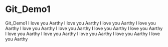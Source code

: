 # Git_Demo1
Git_Demo1
I love you Aarthy
I love you Aarthy
I love you Aarthy
I love you Aarthy
I love you Aarthy
I love you Aarthy
I love you Aarthy
I love you Aarthy
I love you Aarthy
I love you Aarthy
I love you Aarthy
I love you Aarthy
I love you Aarthy

